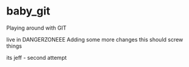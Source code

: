 # baby_git
Playing around with GIT

live in DANGERZONEEE
Adding some more changes
this should screw things

its jeff - second attempt



